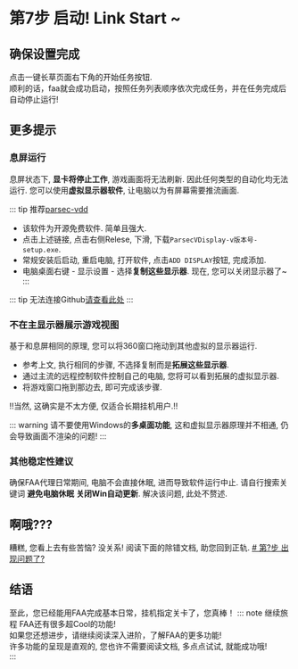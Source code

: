 # 第7步 启动! Link Start ~

## 确保设置完成

点击一键长草页面右下角的开始任务按钮.  
顺利的话，faa就会成功启动，按照任务列表顺序依次完成任务，并在任务完成后自动停止运行!

## 更多提示

### 息屏运行

息屏状态下, **显卡将停止工作**, 游戏画面将无法刷新. 因此任何类型的自动化均无法运行.
您可以使用**虚拟显示器软件**, 让电脑以为有屏幕需要推流画面.

::: tip 推荐[parsec-vdd](https://github.com/nomi-san/parsec-vdd)
* 该软件为开源免费软件. 简单且强大.
* 点击上述链接, 点击右侧Relese, 下滑, 下载`ParsecVDisplay-v版本号-setup.exe`.
* 常规安装后启动, 重启电脑, 打开软件, 点击`ADD DISPLAY`按钮, 完成添加.
* 电脑桌面右键 - 显示设置 - 选择**复制这些显示器**. 现在, 您可以关闭显示器了~
:::

::: tip 无法连接Github[请查看此处](../other/watt_toolkit.md)
:::

### 不在主显示器展示游戏视图

基于和息屏相同的原理, 您可以将360窗口拖动到其他虚拟的显示器运行.  

* 参考上文, 执行相同的步骤, 不选择复制而是**拓展这些显示器**.   
* 通过主流的远程控制软件控制自己的电脑, 您将可以看到拓展的虚拟显示器.  
* 将游戏窗口拖到那边去, 即可完成该步骤. 

!!当然, 这确实是不太方便, 仅适合长期挂机用户.!!

::: warning 请不要使用Windows的**多桌面功能**, 这和虚拟显示器原理并不相通, 仍会导致画面不渲染的问题!
:::

### 其他稳定性建议

确保FAA代理日常期间, 电脑不会直接休眠, 进而导致软件运行中止. 
请自行搜索关键词 **避免电脑休眠** **关闭Win自动更新**. 解决该问题, 此处不赘述.

## 啊哦???

糟糕, 您看上去有些苦恼? 没关系! 阅读下面的除错文档, 助您回到正轨.
[# 第?步 出现问题了?](./error.md)

## 结语

至此，您已经能用FAA完成基本日常，挂机指定关卡了，您真棒！
::: note 继续旅程
FAA还有很多超Cool的功能!  
如果您还想进步，请继续阅读深入进阶，了解FAA的更多功能!  
许多功能的呈现是直观的, 您也许不需要阅读文档, 多点点试试, 就能成功哦!  
:::